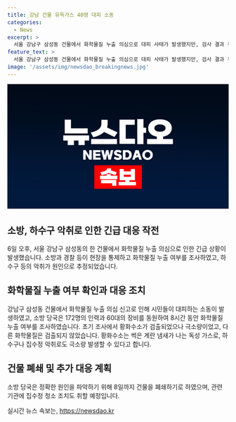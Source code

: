 ```yaml
---
title: 강남 건물 유독가스 40명 대피 소동
categories:
  - News
excerpt: >
  서울 강남구 삼성동 건물에서 화학물질 누출 의심으로 대피 사태가 발생했지만, 검사 결과 유해 화학물질은 발견되지 않았다. 일단 하수구나 집수정 악취가 원인으로 추정되며, 경찰과 소방당국이 8일까지 건물 폐쇄 및 정확한 원인 파악에 나섰다. 이에 따라 11명이 응급처치를 받고, 건물 내 40명이 대피했다. 최종 사고 원인은 조사 중이며, 안전을 위해 집수정 청소도 실시될 예정이다.
feature_text: >
  서울 강남구 삼성동 건물에서 화학물질 누출 의심으로 대피 사태가 발생했지만, 검사 결과 유해 화학물질은 발견되지 않았다. 일단 하수구나 집수정 악취가 원인으로 추정되며, 경찰과 소방당국이 8일까지 건물 폐쇄 및 정확한 원인 파악에 나섰다. 이에 따라 11명이 응급처치를 받고, 건물 내 40명이 대피했다. 최종 사고 원인은 조사 중이며, 안전을 위해 집수정 청소도 실시될 예정이다.
image: '/assets/img/newsdao_breakingnews.jpg'
---
```


<p><img src="/assets/img/newsdao_breakingnews.jpg" alt="firstkoreanews 속보" /></p>

<h2 data-ke-size="size26">소방, 하수구 악취로 인한 긴급 대응 작전</h2>

<p data-ke-size="size16">6일 오후, 서울 강남구 삼성동의 한 건물에서 화학물질 누출 의심으로 인한 긴급 상황이 발생했습니다. 소방과 경찰 등이 현장을 통제하고 화학물질 누출 여부를 조사하였고, 하수구 등의 악취가 원인으로 추정되었습니다.</p>

<h2 data-ke-size="size26">화학물질 누출 여부 확인과 대응 조치</h2>

<p data-ke-size="size16">강남구 삼성동 건물에서 화학물질 누출 의심 신고로 인해 시민들이 대피하는 소동이 발생하였고, 소방 당국은 172명의 인력과 60대의 장비를 동원하여 8시간 동안 화학물질 누출 여부를 조사하였습니다. 초기 조사에서 황화수소가 검출되었으나 극소량이었고, 다른 화학물질은 검출되지 않았습니다. 황화수소는 썩은 계란 냄새가 나는 독성 가스로, 하수구나 집수정 악취로도 극소량 발생할 수 있다고 합니다.</p>

<h2 data-ke-size="size26">건물 폐쇄 및 추가 대응 계획</h2>

<p data-ke-size="size16">소방 당국은 정확한 원인을 파악하기 위해 8일까지 건물을 폐쇄하기로 하였으며, 관련 기관에 집수정 청소 조치도 취할 예정입니다.</p>
실시간 뉴스 속보는, <a href="https://newsdao.kr" rel="dofollow">https://newsdao.kr</a>


